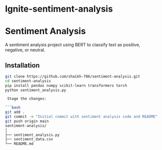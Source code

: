 # Ignite-sentiment-analysis

# Sentiment Analysis

A sentiment analysis project using BERT to classify text as positive, negative, or neutral.

## Installation

```bash
git clone https://github.com/shaikh-786/sentiment-analysis.git
cd sentiment-analysis
pip install pandas numpy scikit-learn transformers torch
python sentiment_analysis.py

 Stage the changes:

```bash
git add .
git commit -m "Initial commit with sentiment analysis code and README"
git push origin main
sentiment-analysis/
│
├── sentiment_analysis.py
├── sentiment_data.csv
└── README.md


